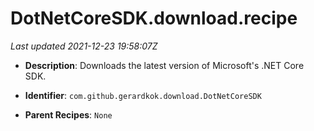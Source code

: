 # DotNetCoreSDK.download.recipe

_Last updated 2021-12-23 19:58:07Z_

- **Description**: Downloads the latest version of Microsoft's .NET Core SDK.

- **Identifier**: `com.github.gerardkok.download.DotNetCoreSDK`

- **Parent Recipes**: `None`